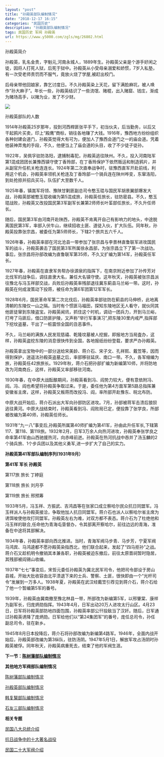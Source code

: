 ```yaml
---
layout: "post"
title: "孙殿英部队编制情况"
date: "2018-12-17 16:15"
categories: "民国历史"
description: "孙殿英部队编制情况"
tags: 民国历史 军阀 孙殿英
url: https://www.y5000.com/zgls/mg/26802.html
---
```






孙殿英简介

孙殿英，乳名金贵，字魁元,河南永城人，1889年生。孙殿英父亲是个游手好闲之徒，因将人打死人狱，后死于狱中。孙殿英从小受母亲溺爱和娇惯，7岁入私塾，有一次受老师责罚而不服气，竟放火烧了学屋,被赶出校门。

后母亲带他回娘家，靠乞讨度日。不久孙殿英染上天花，留下满脸麻坑，被人唤作“孙大麻子”。年长一些，孙殿英结识了一些流氓、赌棍，出入赌窟、钱庄，渐成为赌场高手，以赌为业，发了不少财。

![](https://img.y5000.com/uploads/allimg/171219/8-1G2191F14Y21.jpg)

孙殿英部队的人数

1914年孙殿英25岁那年，投到河西桿匪张平手下，初当伙夫，后当勤务，以后又干起鸦片买卖，印上“殿鹰”商标，销往各地赚了大钱。1916年，豫西地方纷纷组织各种封建会道门，孙殿英觉得大有可为，便加人了豫西会道门之一的庙会道。凭着他装神弄鬼的手段，不久，他便当上了庙会道的头目，收了不少徒子徒孙。

1922年，吴佩孚驻防洛阳，逮捕制毒犯，孙殿英逃往陕州。不久，投入河南陆军第1混成团团长兼豫西镇守使丁香玲部，在丁香玲保护下依然贩运和制造鸦片，并从副官升任机关枪连连长。1924年第二次直奉战争时，驻豫西直军开赴前线，利用这个机会，孙殿英率领机关枪连及丁香玲部一个骑兵连在陕州哗变，东窜洛阳，到处抢掠并招兵买马，队伍扩大至数千人。

1925年春，镇嵩军将领、豫陕甘剿匪副总司令憨玉琨与国民军胡景翼部爆发大战，孙殿英部被憨玉琨收编为第5混成旅，孙殿英任旅长，驻防密县。不久，憨玉琨战败，孙殿英又改投国民第3军副军长兼第2师师长叶荃部任旅长，不久升任师长。

随后，国民第3军由河南开赴陕西，孙殿英不肯离开自己有影响力的地头，中途脱离国民第3军，率部入伏牛山，继续招收土匪、道徒入伙，扩大队伍。同年秋，孙殿英投靠张宗昌，被委任为第5师师长，下辖2个旅共五六千人。

1926年春，孙殿英率部在河北沧县一带参加了张宗昌与李景林直鲁联军进攻国民军的战斗，孙殿英袭击了国民第3军所属徐永昌部，为张宗昌立下了第一次战功。事后，张宗昌将孙部改编为直鲁联军第35师，不久又扩编为第14军，孙殿英任军长。

1927年春，孙殿英在直隶军务帮办徐源泉的指挥下，在南京附近参加了孙传芳对北伐军的战争后，调往直隶大名，兼任大名镇守使。这年秋天，孙殿英被张宗昌派往豫北与冯玉祥部交战，兵败后孙殿英率残部退往冀东蓟县马兰峪一带。这时，孙殿英在何成浚策动下投蒋，被任命为第6军团第12军军长。

1928年6月，国民革命军第二次北伐后，孙殿英率部驻防在蓟县的马伸桥，此地离清朝的东陵仅一山之隔。当时有个惯匪马福田，探知东陵地区无人看守，就伙同其他匪徒窜到东陵盗宝。孙殿英闻讯，抓住这个时机，调动一团兵力，开到马兰峪，打垮了马匪后，借口防匪护陵，又声称“举行军事演习”,把东陵30里内戒严,指挥部下挖坟盗墓，干出了一桩震惊全国的丑恶事件。

不久，马兰峪的满族人民发现慈禧、乾隆坟墓被人挖掘，即报地方当局査办，这样，孙殿英盗挖东陵的消息很快传到全国，各地报纸纷纷登载，要求严办孙殿英。

孙殿英拿出宝物中的一部分送给宋美龄、蒋介石、宋子文、孔祥熙、戴笠等，因而得到保护，逍遥法孙殿英盗墓之后，率部移驻延庆、南口一带。不久，各军缩编为旅，孙殿英任42旅旅长。1929年秋，蒋介石把孙部扩编为新编第10师，并将防地改为河南商丘，这样，孙殿英又率部移驻河南。

1930年春，在中原大战酝酿期间，孙殿英看到冯、阎势力较大，便有意依附冯、阎。冯、阎也希望将孙殿英争取过来。于是，委任他为第4方面军第5路总指挥兼安徽省主席，这样，孙殿英又叛蒋而改投冯、阎，率所部开赴豫东、皖北布防。

中原大战开始后，蒋介石派出大军向孙部防区进攻。7月，孙部被蒋军击溃后狼狈逃往黄河。中原大战结束时，孙殿英看到冯、阎败局已定，便投靠了张学良，所部被改编为第40师，孙殿英任师长。

1931年“九一八”事变后,孙殿英所属第40师扩编为第41军，孙由此升任军长,下辖第117、第118、第119旅。1932年2月，日军3万余人向热河进攻，孙殿英奉张学良之命率第41军由山西驰援热河，向赤峰前迸。孙殿英在热河抗战中吞并了汤玉麟的2个骑兵旅、1个步兵团以及其他义勇军,进一步扩大了自己的实力。

**孙殿英第41军部队编制序列(1931年9月）**

**第41军 军长 孙殿英**

第117旅 旅长 丁綍庭

第118旅 旅长 刘月亭

第119旅 旅长 邢预筹

1933年5月，冯玉祥、方振武、吉鸿昌等在张家口成立察哈尔民众抗日同盟军。冯玉祥派人与孙殿英接洽，争取他加人抗日同盟军。蒋介石也派人以察哈尔省主席为诱饵唆使他攻打同盟军。孙殿英左右为难，对双方都不表态。蒋介石为了杜绝他和冯玉祥的联合,任命他为青海屯垦督办，令其部离开察哈尔，前往边远的青海，准备在中途将其部解决。

1934年春，孙殿英率部向西北推进。当时，青海军阀马步青、马步芳，宁夏军阀马鸿宾、马鸿逵都不愿孙殿英染指西北，他们联合起来，发起了“四马拒孙”之战。蒋介石又趁机明令撤销其本兼各职，孙殿英被迫东撤后，前往太原晋祠暂时隐居，其残部被阎锡山收编。

1937年“七七”事变后，宋哲元委任孙殿英为冀北民军司令，他把司令部设于房山县城，开始大批收容由北平溃退下来的士兵、警察、土匪，很快即由一个“光杆司令”发展到一万多人。1938年夏，孙殿英在武汉经戴笠引荐见到蒋介石，蒋介石给了他一个暂编第5军的番号。

1939年，孙殿英由冀南撤至豫北林县一带，所部改为新编第5军，以邢肇棠、康祥为副军长，归庞炳勋指挥。1943年4月，日军出动20万人进攻太行山区。4月23日，日军将孙殿英部防地四面包围，孙殿英率部公幵投敌当了汉奸。随后，日军通过孙殿英诱降了庞炳勋。日军给他们以“第24集团军”的番号，庞任总司令，孙任副总司令，驻在新乡。

1945年8月日本投降后，蒋介石将孙部改编为新编第4路军。1946年，全面内战开始后，孙殿英部改编为第3纵队，驻防汤阴。1947年5月1日，解放军攻占汤阴时孙殿英被俘。同年秋天，孙殿英病重死去，结束了他的军阀生涯。

**下一节：[陈树藩部队编制情况](https://www.y5000.com/zgls/mg/26803.html)**

**其他地方军阀部队编制情况**

[ 陈树藩部队编制情况](https://www.y5000.com/zgls/mg/26803.html)

[孙殿英部队编制情况](https://www.y5000.com/zgls/mg/26802.html)

[韩复榘部队编制情况](https://www.y5000.com/zgls/mg/26799.html)

[石友三部队编制情况](https://www.y5000.com/zgls/mg/26801.html)

**相关专题**

[ 民国八大总统介绍](https://www.y5000.com/zgls/mrzj/26536.html)

[抗日战争中的十大著名战役](https://www.y5000.com/zgls/mg/26671.html)

[民国二十大军阀介绍](https://www.y5000.com/zgls/mrzj/26565.html)
